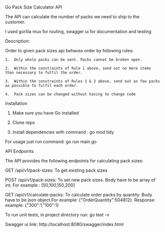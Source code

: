 Go Pack Size Calculator API

The API can calculate the number of packs we need to ship to the customer. 

I used gorilla mux for routing, swagger ui for documentation and testing 

Description:

 Order to given pack sizes api behaves order by following rules:

 
    1.	Only whole packs can be sent. Packs cannot be broken open. 

    2.	Within the constraints of Rule 1 above, send out no more items than necessary to fulfil the order. 

    3.	Within the constraints of Rules 1 & 2 above, send out as few packs as possible to fulfil each order. 

    4.  Pack sizes can be changed without having to change code


Installation 

1. Make sure you have Go installed

2. Clone repo

3. Install dependencies with command : go mod tidy

For usage just run command: go run main.go 

API Endpoints

The API provides the following endpoints for calculating pack sizes:

GET /api/v1/pack-sizes: To get existing pack sizes 

POST /api/v1/pack-sizes: To set new pack sizes. Body have to be array of int. For example : [50,100,150,200]

GET /api/v1/calculate-packs: To calculate order packs by quantity. Body have to be json object.For example: {"OrderQuantity":504812}. Response example: {"300":1,"100":1}

To run unit tests, in project directory run: go test -v

Swagger ui link: http://localhost:8080/swagger/index.html
